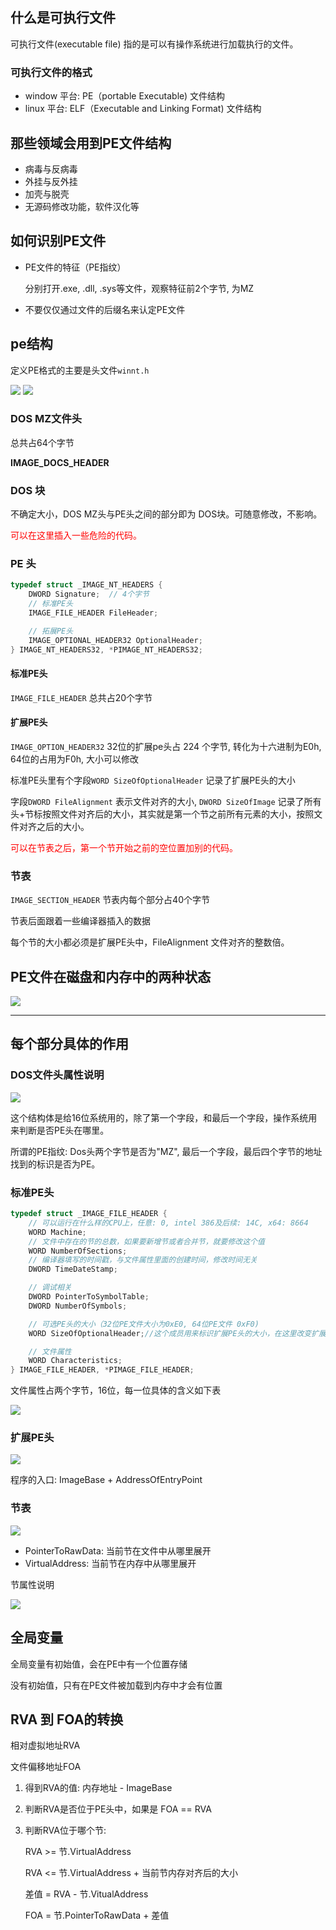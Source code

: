 
## 什么是可执行文件

可执行文件(executable file) 指的是可以有操作系统进行加载执行的文件。

### 可执行文件的格式

- window 平台: PE（portable Executable) 文件结构
- linux 平台: ELF（Executable and Linking Format) 文件结构

## 那些领域会用到PE文件结构

- 病毒与反病毒
- 外挂与反外挂
- 加壳与脱壳
- 无源码修改功能，软件汉化等


## 如何识别PE文件

- PE文件的特征（PE指纹）

    分别打开\.exe, .dll, .sys等文件，观察特征前2个字节, 为MZ

- 不要仅仅通过文件的后缀名来认定PE文件

## pe结构

定义PE格式的主要是头文件`winnt.h`

<img src="../../images/pe.png">


<img src="../../images/pe结构.png">

### DOS MZ文件头

总共占64个字节

<strong>IMAGE\_DOCS\_HEADER</strong>

### DOS 块

不确定大小，DOS MZ头与PE头之间的部分即为 DOS块。可随意修改，不影响。

<span style="color:red">可以在这里插入一些危险的代码。</span>

### PE 头

```c++
typedef struct _IMAGE_NT_HEADERS {
    DWORD Signature;  // 4个字节
    // 标准PE头
    IMAGE_FILE_HEADER FileHeader;

    // 拓展PE头
    IMAGE_OPTIONAL_HEADER32 OptionalHeader;
} IMAGE_NT_HEADERS32, *PIMAGE_NT_HEADERS32;
```

#### 标准PE头

`IMAGE_FILE_HEADER` 总共占20个字节

#### 扩展PE头

`IMAGE_OPTION_HEADER32` 32位的扩展pe头占 224 个字节, 转化为十六进制为E0h, 64位的占用为F0h, 大小可以修改

标准PE头里有个字段`WORD SizeOfOptionalHeader` 记录了扩展PE头的大小

字段`DWORD FileAlignment` 表示文件对齐的大小, `DWORD SizeOfImage` 记录了所有头+节标按照文件对齐后的大小，其实就是第一个节之前所有元素的大小，按照文件对齐之后的大小。

<span style="color:red">可以在节表之后，第一个节开始之前的空位置加别的代码。</span>


### 节表

`IMAGE_SECTION_HEADER` 节表内每个部分占40个字节

节表后面跟着一些编译器插入的数据

每个节的大小都必须是扩展PE头中，FileAlignment 文件对齐的整数倍。

## PE文件在磁盘和内存中的两种状态

<img src="../../images/pe_status.png">



-------------------------

## 每个部分具体的作用

### DOS文件头属性说明

<img src="../../images/dosHeader.png">

这个结构体是给16位系统用的，除了第一个字段，和最后一个字段，操作系统用来判断是否PE头在哪里。

所谓的PE指纹: Dos头两个字节是否为"MZ", 最后一个字段，最后四个字节的地址找到的标识是否为PE。

### 标准PE头

```c++
typedef struct _IMAGE_FILE_HEADER {
    // 可以运行在什么样的CPU上，任意: 0, intel 386及后续: 14C, x64: 8664
    WORD Machine;
    // 文件中存在的节的总数，如果要新增节或者合并节，就要修改这个值
    WORD NumberOfSections;
    // 编译器填写的时间戳，与文件属性里面的创建时间，修改时间无关
    DWORD TimeDateStamp;

    // 调试相关
    DWORD PointerToSymbolTable;
    DWORD NumberOfSymbols;

    // 可选PE头的大小（32位PE文件大小为0xE0, 64位PE文件 0xF0)
    WORD SizeOfOptionalHeader;//这个成员用来标识扩展PE头的大小，在这里改变扩展PE头的大小。

    // 文件属性
    WORD Characteristics;
} IMAGE_FILE_HEADER, *PIMAGE_FILE_HEADER;
```

文件属性占两个字节，16位，每一位具体的含义如下表

<img src="../../images/peFileAttr.png">

### 扩展PE头

<img src="../../images/peOption32.png">

程序的入口: ImageBase + AddressOfEntryPoint

### 节表

<img src="../../images/peTab.png">

- PointerToRawData: 当前节在文件中从哪里展开
- VirtualAddress: 当前节在内存中从哪里展开

节属性说明

<img src="../../images/peAttr.png">

## 全局变量

全局变量有初始值，会在PE中有一个位置存储

没有初始值，只有在PE文件被加载到内存中才会有位置

## RVA 到 FOA的转换

相对虚拟地址RVA

文件偏移地址FOA

1. 得到RVA的值: 内存地址 - ImageBase
2. 判断RVA是否位于PE头中，如果是 FOA == RVA
3. 判断RVA位于哪个节:

    RVA >= 节.VirtualAddress

    RVA <= 节.VirtualAddress + 当前节内存对齐后的大小

    差值 = RVA - 节.VitualAddress

    FOA = 节.PointerToRawData + 差值
